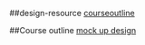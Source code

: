##design-resource
[courseoutline](#3course-outline)


##Course outline
[mock up design](https://pmafrica.co)
